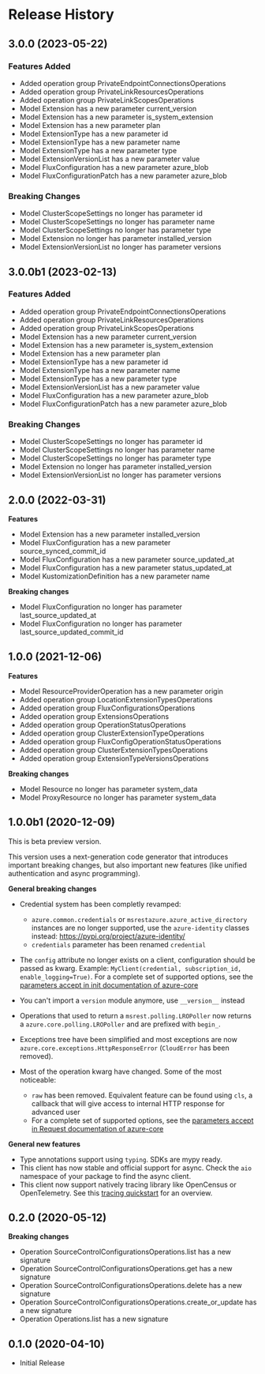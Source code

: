 # Release History

## 3.0.0 (2023-05-22)

### Features Added

  - Added operation group PrivateEndpointConnectionsOperations
  - Added operation group PrivateLinkResourcesOperations
  - Added operation group PrivateLinkScopesOperations
  - Model Extension has a new parameter current_version
  - Model Extension has a new parameter is_system_extension
  - Model Extension has a new parameter plan
  - Model ExtensionType has a new parameter id
  - Model ExtensionType has a new parameter name
  - Model ExtensionType has a new parameter type
  - Model ExtensionVersionList has a new parameter value
  - Model FluxConfiguration has a new parameter azure_blob
  - Model FluxConfigurationPatch has a new parameter azure_blob

### Breaking Changes

  - Model ClusterScopeSettings no longer has parameter id
  - Model ClusterScopeSettings no longer has parameter name
  - Model ClusterScopeSettings no longer has parameter type
  - Model Extension no longer has parameter installed_version
  - Model ExtensionVersionList no longer has parameter versions

## 3.0.0b1 (2023-02-13)

### Features Added

  - Added operation group PrivateEndpointConnectionsOperations
  - Added operation group PrivateLinkResourcesOperations
  - Added operation group PrivateLinkScopesOperations
  - Model Extension has a new parameter current_version
  - Model Extension has a new parameter is_system_extension
  - Model Extension has a new parameter plan
  - Model ExtensionType has a new parameter id
  - Model ExtensionType has a new parameter name
  - Model ExtensionType has a new parameter type
  - Model ExtensionVersionList has a new parameter value
  - Model FluxConfiguration has a new parameter azure_blob
  - Model FluxConfigurationPatch has a new parameter azure_blob

### Breaking Changes

  - Model ClusterScopeSettings no longer has parameter id
  - Model ClusterScopeSettings no longer has parameter name
  - Model ClusterScopeSettings no longer has parameter type
  - Model Extension no longer has parameter installed_version
  - Model ExtensionVersionList no longer has parameter versions

## 2.0.0 (2022-03-31)

**Features**

  - Model Extension has a new parameter installed_version
  - Model FluxConfiguration has a new parameter source_synced_commit_id
  - Model FluxConfiguration has a new parameter source_updated_at
  - Model FluxConfiguration has a new parameter status_updated_at
  - Model KustomizationDefinition has a new parameter name

**Breaking changes**

  - Model FluxConfiguration no longer has parameter last_source_updated_at
  - Model FluxConfiguration no longer has parameter last_source_updated_commit_id

## 1.0.0 (2021-12-06)

**Features**

  - Model ResourceProviderOperation has a new parameter origin
  - Added operation group LocationExtensionTypesOperations
  - Added operation group FluxConfigurationsOperations
  - Added operation group ExtensionsOperations
  - Added operation group OperationStatusOperations
  - Added operation group ClusterExtensionTypeOperations
  - Added operation group FluxConfigOperationStatusOperations
  - Added operation group ClusterExtensionTypesOperations
  - Added operation group ExtensionTypeVersionsOperations

**Breaking changes**

  - Model Resource no longer has parameter system_data
  - Model ProxyResource no longer has parameter system_data

## 1.0.0b1 (2020-12-09)

This is beta preview version.

This version uses a next-generation code generator that introduces important breaking changes, but also important new features (like unified authentication and async programming).

**General breaking changes**

- Credential system has been completly revamped:

  - `azure.common.credentials` or `msrestazure.azure_active_directory` instances are no longer supported, use the `azure-identity` classes instead: https://pypi.org/project/azure-identity/
  - `credentials` parameter has been renamed `credential`

- The `config` attribute no longer exists on a client, configuration should be passed as kwarg. Example: `MyClient(credential, subscription_id, enable_logging=True)`. For a complete set of
  supported options, see the [parameters accept in init documentation of azure-core](https://github.com/Azure/azure-sdk-for-python/blob/main/sdk/core/azure-core/CLIENT_LIBRARY_DEVELOPER.md#available-policies)
- You can't import a `version` module anymore, use `__version__` instead
- Operations that used to return a `msrest.polling.LROPoller` now returns a `azure.core.polling.LROPoller` and are prefixed with `begin_`.
- Exceptions tree have been simplified and most exceptions are now `azure.core.exceptions.HttpResponseError` (`CloudError` has been removed).
- Most of the operation kwarg have changed. Some of the most noticeable:

  - `raw` has been removed. Equivalent feature can be found using `cls`, a callback that will give access to internal HTTP response for advanced user
  - For a complete set of
  supported options, see the [parameters accept in Request documentation of azure-core](https://github.com/Azure/azure-sdk-for-python/blob/main/sdk/core/azure-core/CLIENT_LIBRARY_DEVELOPER.md#available-policies)

**General new features**

- Type annotations support using `typing`. SDKs are mypy ready.
- This client has now stable and official support for async. Check the `aio` namespace of your package to find the async client.
- This client now support natively tracing library like OpenCensus or OpenTelemetry. See this [tracing quickstart](https://github.com/Azure/azure-sdk-for-python/tree/main/sdk/core/azure-core-tracing-opentelemetry) for an overview.

## 0.2.0 (2020-05-12)

**Breaking changes**

  - Operation SourceControlConfigurationsOperations.list has a new signature
  - Operation SourceControlConfigurationsOperations.get has a new signature
  - Operation SourceControlConfigurationsOperations.delete has a new signature
  - Operation SourceControlConfigurationsOperations.create_or_update has a new signature
  - Operation Operations.list has a new signature

## 0.1.0 (2020-04-10)

* Initial Release
